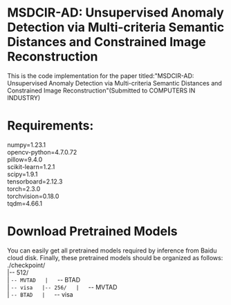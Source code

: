 # MSDCIR-AD: Unsupervised Anomaly Detection via Multi-criteria Semantic Distances and Constrained Image Reconstruction
This is the code implementation for the paper titled:"MSDCIR-AD: Unsupervised Anomaly Detection via Multi-criteria Semantic Distances and Constrained Image Reconstruction"(Submitted to COMPUTERS IN INDUSTRY)

# Requirements:
numpy=1.23.1  
opencv-python=4.7.0.72  
pillow=9.4.0  
scikit-learn=1.2.1  
scipy=1.9.1  
tensorboard=2.12.3  
torch=2.3.0  
torchvision=0.18.0  
tqdm=4.66.1

# Download Pretrained Models
You can easily get all pretrained models required by inference from Baidu cloud disk. 
Finally, these pretrained models should be organized as follows:
./checkpoint/  
|-- 512/  
|   `-- MVTAD  
|   `-- BTAD  
|   `-- visa  
|-- 256/  
|   `-- MVTAD  
|   `-- BTAD  
|   `-- visa
